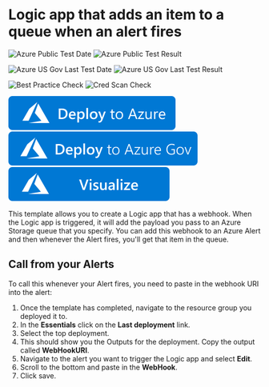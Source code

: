# Logic app that adds an item to a queue when an alert fires

![Azure Public Test Date](https://azurequickstartsservice.blob.core.windows.net/badges/demos/alert-to-queue-with-logic-app/PublicLastTestDate.svg)
![Azure Public Test Result](https://azurequickstartsservice.blob.core.windows.net/badges/demos/alert-to-queue-with-logic-app/PublicDeployment.svg)

![Azure US Gov Last Test Date](https://azurequickstartsservice.blob.core.windows.net/badges/demos/alert-to-queue-with-logic-app/FairfaxLastTestDate.svg)
![Azure US Gov Last Test Result](https://azurequickstartsservice.blob.core.windows.net/badges/demos/alert-to-queue-with-logic-app/FairfaxDeployment.svg)

![Best Practice Check](https://azurequickstartsservice.blob.core.windows.net/badges/demos/alert-to-queue-with-logic-app/BestPracticeResult.svg)
![Cred Scan Check](https://azurequickstartsservice.blob.core.windows.net/badges/demos/alert-to-queue-with-logic-app/CredScanResult.svg)

[![Deploy To Azure](https://raw.githubusercontent.com/Azure/azure-quickstart-templates/master/1-CONTRIBUTION-GUIDE/images/deploytoazure.svg?sanitize=true)](https://portal.azure.com/#create/Microsoft.Template/uri/https%3A%2F%2Fraw.githubusercontent.com%2FAzure%2Fazure-quickstart-templates%2Fmaster%2Fdemos%2Falert-to-queue-with-logic-app%2Fazuredeploy.json)  
[![Deploy To Azure US Gov](https://raw.githubusercontent.com/Azure/azure-quickstart-templates/master/1-CONTRIBUTION-GUIDE/images/deploytoazuregov.svg?sanitize=true)](https://portal.azure.com/#create/Microsoft.Template/uri/https%3A%2F%2Fraw.githubusercontent.com%2FAzure%2Fazure-quickstart-templates%2Fmaster%2Fdemos%2Falert-to-queue-with-logic-app%2Fazuredeploy.json)
[![Visualize](https://raw.githubusercontent.com/Azure/azure-quickstart-templates/master/1-CONTRIBUTION-GUIDE/images/visualizebutton.svg?sanitize=true)](http://armviz.io/#/?load=https%3A%2F%2Fraw.githubusercontent.com%2FAzure%2Fazure-quickstart-templates%2Fmaster%2Fdemos%2Falert-to-queue-with-logic-app%2Fazuredeploy.json)

This template allows you to create a Logic app that has a webhook. When the Logic app is triggered, it will add the payload you pass to an Azure Storage queue that you specify. You can add this webhook to an Azure Alert and then whenever the Alert fires, you'll get that item in the queue.

## Call from your Alerts

To call this whenever your Alert fires, you need to paste in the webhook URI into the alert:

1. Once the template has completed, navigate to the resource group you deployed it to.
2. In the **Essentials** click on the **Last deployment** link. 
3. Select the top deployment.
4. This should show you the Outputs for the deployment. Copy the output called **WebHookURI**. 
5. Navigate to the alert you want to trigger the Logic app and select **Edit**.
6. Scroll to the bottom and paste in the **WebHook**. 
7. Click save.


